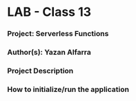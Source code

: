 # LAB - Class 13

### Project: Serverless Functions

### Author(s): Yazan Alfarra

### Project Description



### How to initialize/run the application


